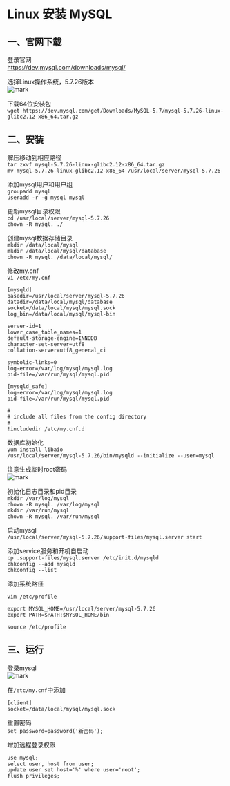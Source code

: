 # Linux 安装 MySQL

## 一、官网下载
登录官网  
https://dev.mysql.com/downloads/mysql/

选择Linux操作系统，5.7.26版本  
![mark](http://pic-cloud.ice-leaf.top/pic-cloud/20190515/QysAGfagmDWw.png?imageslim)

下载64位安装包  
`wget https://dev.mysql.com/get/Downloads/MySQL-5.7/mysql-5.7.26-linux-glibc2.12-x86_64.tar.gz`

## 二、安装
解压移动到相应路径  
`tar zxvf mysql-5.7.26-linux-glibc2.12-x86_64.tar.gz`  
`mv mysql-5.7.26-linux-glibc2.12-x86_64 /usr/local/server/mysql-5.7.26`

添加mysql用户和用户组  
`groupadd mysql`  
`useradd -r -g mysql mysql`

更新mysql目录权限  
`cd /usr/local/server/mysql-5.7.26`  
`chown -R mysql. ./`

创建mysql数据存储目录  
`mkdir /data/local/mysql`  
`mkdir /data/local/mysql/database`  
`chown -R mysql. /data/local/mysql/`  

修改my.cnf  
`vi /etc/my.cnf`  
```
[mysqld]
basedir=/usr/local/server/mysql-5.7.26
datadir=/data/local/mysql/database
socket=/data/local/mysql/mysql.sock
log_bin=/data/local/mysql/mysql-bin

server-id=1
lower_case_table_names=1
default-storage-engine=INNODB
character-set-server=utf8
collation-server=utf8_general_ci

symbolic-links=0
log-error=/var/log/mysql/mysql.log
pid-file=/var/run/mysql/mysql.pid

[mysqld_safe]
log-error=/var/log/mysql/mysql.log
pid-file=/var/run/mysql/mysql.pid

#
# include all files from the config directory
#
!includedir /etc/my.cnf.d
```

数据库初始化  
`yum install libaio`  
`/usr/local/server/mysql-5.7.26/bin/mysqld --initialize --user=mysql`  

注意生成临时root密码  
![mark](http://pic-cloud.ice-leaf.top/pic-cloud/20190515/MhoR7yOx8ClE.png?imageslim)

初始化日志目录和pid目录  
`mkdir /var/log/mysql`  
`chown -R mysql. /var/log/mysql`  
`mkdir /var/run/mysql`  
`chown -R mysql. /var/run/mysql`  

启动mysql  
`/usr/local/server/mysql-5.7.26/support-files/mysql.server start`

添加service服务和开机自启动  
`cp .support-files/mysql.server /etc/init.d/mysqld`  
`chkconfig --add mysqld`  
`chkconfig --list`

添加系统路径  
```
vim /etc/profile

export MYSQL_HOME=/usr/local/server/mysql-5.7.26
export PATH=$PATH:$MYSQL_HOME/bin

source /etc/profile
```
## 三、运行
登录mysql  
![mark](http://pic-cloud.ice-leaf.top/pic-cloud/20190515/UBwT6kUPMyWW.png?imageslim)

在`/etc/my.cnf`中添加
```
[client]
socket=/data/local/mysql/mysql.sock
```

重置密码  
`set password=password('新密码');`

增加远程登录权限  
```
use mysql;
select user, host from user;
update user set host='%' where user='root';
flush privileges;
```

